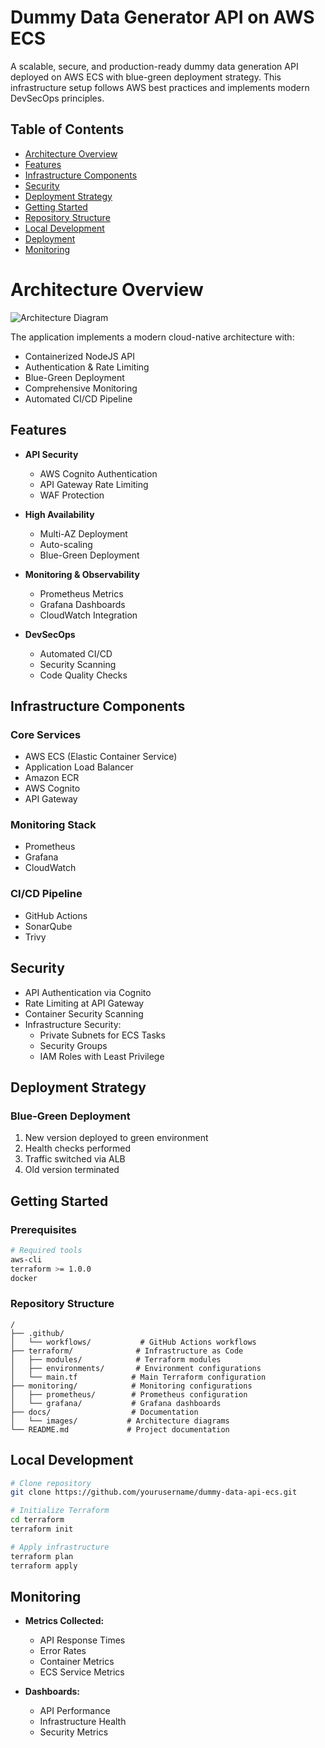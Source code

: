 #  Dummy Data Generator API on AWS ECS

A scalable, secure, and production-ready dummy data generation API deployed on AWS ECS with blue-green deployment strategy. This infrastructure setup follows AWS best practices and implements modern DevSecOps principles.

##  Table of Contents
- [Architecture Overview](#architecture-overview)
- [Features](#features)
- [Infrastructure Components](#infrastructure-components)
- [Security](#security)
- [Deployment Strategy](#deployment-strategy)
- [Getting Started](#getting-started)
- [Repository Structure](#repository-structure)
- [Local Development](#local-development)
- [Deployment](#deployment)
- [Monitoring](#monitoring)

# Architecture Overview

![Architecture Diagram](./docs/images/architecture.png)

The application implements a modern cloud-native architecture with:
- Containerized NodeJS API
- Authentication & Rate Limiting
- Blue-Green Deployment
- Comprehensive Monitoring
- Automated CI/CD Pipeline

## Features

- **API Security**
  - AWS Cognito Authentication
  - API Gateway Rate Limiting
  - WAF Protection

- **High Availability**
  - Multi-AZ Deployment
  - Auto-scaling
  - Blue-Green Deployment

- **Monitoring & Observability**
  - Prometheus Metrics
  - Grafana Dashboards
  - CloudWatch Integration

- **DevSecOps**
  - Automated CI/CD
  - Security Scanning
  - Code Quality Checks

## Infrastructure Components

### Core Services
- AWS ECS (Elastic Container Service)
- Application Load Balancer
- Amazon ECR
- AWS Cognito
- API Gateway

### Monitoring Stack
- Prometheus
- Grafana
- CloudWatch

### CI/CD Pipeline
- GitHub Actions
- SonarQube
- Trivy

## Security

- API Authentication via Cognito
- Rate Limiting at API Gateway
- Container Security Scanning
- Infrastructure Security:
  - Private Subnets for ECS Tasks
  - Security Groups
  - IAM Roles with Least Privilege

## Deployment Strategy

### Blue-Green Deployment
1. New version deployed to green environment
2. Health checks performed
3. Traffic switched via ALB
4. Old version terminated

## Getting Started

### Prerequisites
```bash
# Required tools
aws-cli
terraform >= 1.0.0
docker
```

### Repository Structure
```
/
├── .github/
│   └── workflows/           # GitHub Actions workflows
├── terraform/              # Infrastructure as Code
│   ├── modules/            # Terraform modules
│   ├── environments/       # Environment configurations
│   └── main.tf            # Main Terraform configuration
├── monitoring/            # Monitoring configurations
│   ├── prometheus/        # Prometheus configuration
│   └── grafana/           # Grafana dashboards
├── docs/                  # Documentation
│   └── images/           # Architecture diagrams
└── README.md             # Project documentation
```

## Local Development

```bash
# Clone repository
git clone https://github.com/yourusername/dummy-data-api-ecs.git

# Initialize Terraform
cd terraform
terraform init

# Apply infrastructure
terraform plan
terraform apply
```

## Monitoring

- **Metrics Collected:**
  - API Response Times
  - Error Rates
  - Container Metrics
  - ECS Service Metrics

- **Dashboards:**
  - API Performance
  - Infrastructure Health
  - Security Metrics






